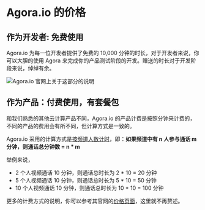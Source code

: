 # Agora.io 的价格

## 作为开发者: 免费使用

Agora.io 为每一位开发者提供了免费的 10,000 分钟的时长，对于开发者来说，你可以大胆的使用 Agora 来完成你的产品测试阶段的开发。赠送的时长对于开发阶段来说，绰绰有余。

![Agora.io 官网上关于这部分的说明](https://postimg.aliavv.com/mbp2021/mikk1.png)


## 作为产品：付费使用，有套餐包

和我们熟悉的其他云计算产品不同，Agora.io 的产品计费是按照分钟来计费的，不同的产品的费用会有所不同，但计算方式是一致的。

Agora.io 采用的计算方式是[按频道人数计时](https://docs.agora.io/cn/All/faq/billing_basis)，即：**如果频道中有 n 人参与通话 m 分钟，则通话总分钟数 = n * m**

举例来说，

- 2 个人视频通话 10 分钟，则通话总时长为 2 * 10 = 20 分钟
- 5 个人视频通话 10 分钟，则通话总时长为 5 * 10 = 50 分钟
- 10 个人视频通话 10 分钟，则通话总时长为 10 * 10 = 100 分钟


更多的计费方式的说明，你可以参考其官网的[价格页面](https://www.agora.io/cn/price)，这里就不再赘述。